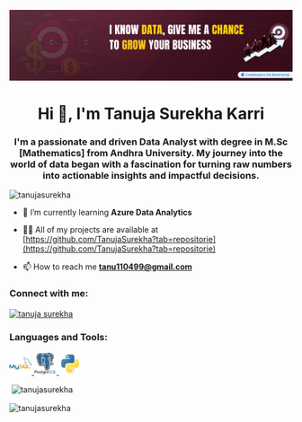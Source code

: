 ![logo](https://github.com/TanujaSurekha/TanujaSurekha/blob/main/data_driven_growth.png)
<h1 align="center">Hi 👋, I'm Tanuja Surekha Karri</h1>
<h3 align="center">I'm a passionate and driven Data Analyst with degree in M.Sc [Mathematics] from Andhra University. My journey into the world of data began with a fascination for turning raw numbers into actionable insights and impactful decisions.</h3>

<p align="left"> <img src="https://komarev.com/ghpvc/?username=tanujasurekha&label=Profile%20views&color=0e75b6&style=flat" alt="tanujasurekha" /> </p>

- 🌱 I’m currently learning **Azure Data Analytics**

- 👨‍💻 All of my projects are available at [https://github.com/TanujaSurekha?tab=repositorie](https://github.com/TanujaSurekha?tab=repositorie)

- 📫 How to reach me **tanu110499@gmail.com**

<h3 align="left">Connect with me:</h3>
<p align="left">
<a href="https://linkedin.com/in/tanuja surekha" target="blank"><img align="center" src="https://raw.githubusercontent.com/rahuldkjain/github-profile-readme-generator/master/src/images/icons/Social/linked-in-alt.svg" alt="tanuja surekha" height="30" width="40" /></a>
</p>

<h3 align="left">Languages and Tools:</h3>
<p align="left"> <a href="https://www.mysql.com/" target="_blank" rel="noreferrer"> <img src="https://raw.githubusercontent.com/devicons/devicon/master/icons/mysql/mysql-original-wordmark.svg" alt="mysql" width="40" height="40"/> </a> <a href="https://www.postgresql.org" target="_blank" rel="noreferrer"> <img src="https://raw.githubusercontent.com/devicons/devicon/master/icons/postgresql/postgresql-original-wordmark.svg" alt="postgresql" width="40" height="40"/> </a> <a href="https://www.python.org" target="_blank" rel="noreferrer"> <img src="https://raw.githubusercontent.com/devicons/devicon/master/icons/python/python-original.svg" alt="python" width="40" height="40"/> </a> </p>

<p>&nbsp;<img align="center" src="https://github-readme-stats.vercel.app/api?username=tanujasurekha&show_icons=true&locale=en" alt="tanujasurekha" /></p>

<p><img align="center" src="https://github-readme-streak-stats.herokuapp.com/?user=tanujasurekha&" alt="tanujasurekha" /></p>

